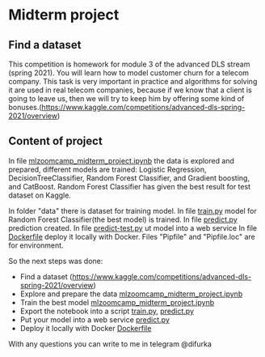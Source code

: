 # Midterm project

## Find a dataset

This competition is homework for module 3 of the advanced DLS stream (spring 2021). You will learn how to model customer churn for a telecom company. This task is very important in practice and algorithms for solving it are used in real telecom companies, because if we know that a client is going to leave us, then we will try to keep him by offering some kind of bonuses.(https://www.kaggle.com/competitions/advanced-dls-spring-2021/overview)


## Content of project

In file [mlzoomcamp_midterm_project.ipynb](mlzoomcamp_midterm_project.ipynb) the data is explored and prepared, different models are trained: Logistic Regression, DecisionTreeClassifier, Random Forest Classifier, and Gradient boosting, and CatBoost. Random Forest Classifier has given the best result for test dataset on Kaggle.

In folder "data" there is dataset for training model. 
In file [train.py](train.py) model for Random Forest Classifier(the best model) is trained.
In file [predict.py](predict.py) prediction created.
In file [predict-test.py](predict-test.py) ut model into a web service
In file [Dockerfile](Dockerfile) deploy it locally with Docker.
Files "Pipfile" and "Pipfile.loc" are for environment.

So the next steps was done:
- Find a dataset (https://www.kaggle.com/competitions/advanced-dls-spring-2021/overview)
- Explore and prepare the data [mlzoomcamp_midterm_project.ipynb](mlzoomcamp_midterm_project.ipynb)
- Train the best model [mlzoomcamp_midterm_project.ipynb](mlzoomcamp_midterm_project.ipynb)
- Export the notebook into a script [train.py](train.py), [predict.py](predict.py)
- Put your model into a web service [predict.py](predict.py)
- Deploy it locally with Docker [Dockerfile](Dockerfile)


With any questions you can write to me in telegram @difurka